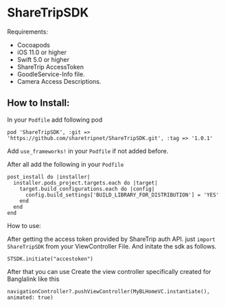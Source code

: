 # ShareTripSDK

Requirements:
 - Cocoapods
 - iOS 11.0 or higher
 - Swift 5.0 or higher
 - ShareTrip AccessToken
 - GoodleService-Info file.
 - Camera Access Descriptions.
 
## How to Install: 

In your ```Podfile``` add following pod

```
pod 'ShareTripSDK', :git => 'https://github.com/sharetripnet/ShareTripSDK.git', :tag => '1.0.1'

```
Add ```use_frameworks!``` in your ```Podfile``` if not added before.

After all add the following in your ```Podfile```

```
post_install do |installer|
  installer.pods_project.targets.each do |target|
    target.build_configurations.each do |config|
      config.build_settings['BUILD_LIBRARY_FOR_DISTRIBUTION'] = 'YES'
    end
  end
end

```

How to use:

After getting the access token provided by ShareTrip auth API. just ```import ShareTripSDK``` from your ViewController File.
And initate the sdk as follows.

```
STSDK.initiate("accestoken")

``` 
After that you can use Create the view controller specifically created for Banglalink like this

```
navigationController?.pushViewController(MyBLHomeVC.instantiate(), animated: true)

```

